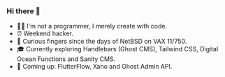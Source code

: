 ### Hi there 👋

<!--
**erikkarlberg/erikkarlberg** is a ✨ _special_ ✨ repository because its `README.md` (this file) appears on your GitHub profile.

Here are some ideas to get you started:

- 🔭 I’m currently working on ...
- 🌱 I’m currently learning ...
- 👯 I’m looking to collaborate on ...
- 🤔 I’m looking for help with ...
- 💬 Ask me about ...
- 📫 How to reach me: ...
- 😄 Pronouns: ...
- ⚡ Fun fact: ...
-->

- 🧑‍💻 I'm not a programmer, I merely create with code.
- ⏰ Weekend hacker.
- 💾 Curious fingers since the days of NetBSD on VAX 11/750.
- 🎓 Currently exploring Handlebars (Ghost CMS), Tailwind CSS, Digital Ocean Functions and Sanity CMS.
- 🚀 Coming up: FlutterFlow, Xano and Ghost Admin API.
